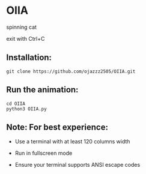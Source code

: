 # OIIA
spinning cat


exit with Ctrl+C



## Installation:

    git clone https://github.com/ojazzz2505/OIIA.git

## Run the animation:

    cd OIIA 
    python3 OIIA.py


## Note: For best experience:

- Use a terminal with at least 120 columns width

- Run in fullscreen mode

- Ensure your terminal supports ANSI escape codes
